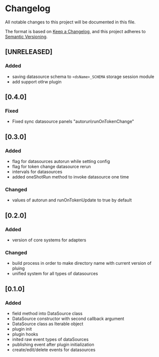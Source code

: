 # Changelog

All notable changes to this project will be documented in this file.

The format is based on [Keep a Changelog](https://keepachangelog.com/en/1.0.0/),
and this project adheres to [Semantic Versioning](https://semver.org/spec/v2.0.0.html).

## [UNRELEASED]

### Added

- saving datasource schema to `<dsName>_SCHEMA` storage session module
- add support otlrw plugin

## [0.4.0]

### Fixed
- Fixed sync datasource panels "autorun\runOnTokenChange"

## [0.3.0]

### Added

- flag for datasources autorun while setting config
- flag for token change datasource rerun
- intervals for datasources
- added oneShotRun method to invoke datasource one time

### Changed

- values of autorun and runOnTokenUpdate to true by default

## [0.2.0]

### Added

- version of core systems for adapters

### Changed

- build process in order to make directory name with current version of pluing
- unified system for all types of datasources

## [0.1.0]

### Added

- field method into DataSource class
- DataSource constructor with second callback argument
- DataSource class as Iterable object
- plugin init
- plugin hooks
- inited raw event types of dataSources
- publishing event after plugin initialization
- create/edit/delete events for datasources
